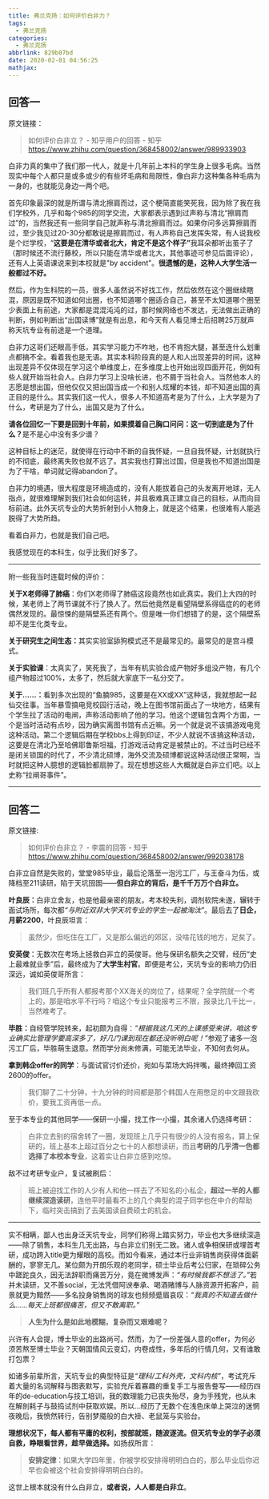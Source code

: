 ```yaml
---
title: 弗兰克扬：如何评价白非力？
tags:
  - 弗兰克扬
categories:
  - 弗兰克扬
abbrlink: 829b07bd
date: 2020-02-01 04:56:25
mathjax:
---
```


## 回答一

原文链接：

>如何评价白非立？ - 知乎用户的回答 - 知乎 https://www.zhihu.com/question/368458002/answer/989933903

<div class="RichContent-inner"><span class="RichText ztext CopyrightRichText-richText" itemprop="text"><p>白非力真的集中了我们那一代人，就是十几年前上本科的学生身上很多毛病。当然现实中每个人都只是或多或少的有些坏毛病和局限性，像白非力这种集各种毛病为一身的，也就能见身边一两个吧。</p><p>首先印象最深的就是所谓与清北擦肩而过，这个梗简直能笑死我，因为除了我在我们学校外，几乎和每个985的同学交流，大家都表示遇到过声称与清北“擦肩而过”的，当然我还有一些同学自己就声称与清北擦肩而过。如果你问多远算擦肩而过，至少我见过20-30分都敢说是擦肩而过，有人声称自己发挥失常，有人说我校是个烂学校，“<b>这要是在清华或者北大，肯定不是这个样子”</b>我耳朵都听出茧子了（那时候还不流行藤校，所以只能在清华或者北大，其他事迹可参见后面评论），还有人上英语课说来到本校就是"by accident"。<b>很遗憾的是，这种人大学生活一般都过不好。</b></p><p>然后，作为生科院的一员，很多人虽然说不好找工作，然后依然在这个圈继续瞎混，原因是既不知道如何出圈，也不知道哪个圈适合自己，甚至不太知道哪个圈至少表面上有前途，大家都是混混沌沌的过，那时候网络也不发达，无法做出正确的判断，例如判断出“出国读博”就是有出息，和今天有人看见博士后招聘25万就声称天坑专业有前途是一个道理。</p><p>白非力这哥们还眼高手低，其实学习能力不咋地，也不肯抱大腿，甚至连什么划重点都搞不全。看着我也是无语。其实本科阶段真的是人和人出现差异的时间，这种出现差异不仅体现在学习这个单维度上，在多维度上也开始出现四面开花，例如有些人就开始当社会人。白非力学习上没啥长进，也不屑于当社会人。当然他本人的志愿是想出国，但他仅仅又把出国当成一个和别人炫耀的本钱，却不知道出国的真正目的是什么。其实我们这一代人，很多人不知道高考是为了什么，上大学是为了什么，考研是为了什么，出国又是为了什么。</p><p><b>请各位回忆一下要是回到十年前，如果摸着自己胸口问问：这一切到底是为了什么？</b>是不是心中没有多少谱？</p><p>这种目标上的迷茫，就使得在行动中不断的自我怀疑，一旦自我怀疑，计划就执行的不彻底，最终离失败也就不远了。其实我也打算出过国，但是我也不知道出国是为了干啥，单词就记得abandon了。</p><p>白非力的境遇，很大程度是环境造成的，没有人能拔着自己的头发离开地球，无人指点，就很难理解到我们社会如何运转，并且极难真正建立自己的目标，从而向目标前进。此外天坑专业的大势折射到小人物身上，就是这个结果，也很难有人能逃脱得了大势所趋。</p><p>看着白非力，也就是我们自己吧。</p><p>我感觉现在的本科生，似乎比我们好多了。</p><hr><p>附一些我当时连载时候的评价：</p><p><b>关于X老师得了肺癌</b>：你们X老师得了肺癌这段竟然也如此真实。我们上大四的时候，某老师上了两节课就不行了换人了。然后他竟然是看望隔壁系得癌症的的老师偶然发现的。最惊悚的是隔壁系还有两个。但是唯一你们想错了的是，这个隔壁系却不是生化类专业。</p><p><b>关于研究生之间生态：</b>其实实验室舔狗模式还不是最常见的。最常见的是宫斗模式。</p><p><b>关于实验课</b>：太真实了，笑死我了，当年有机实验合成产物好多组没产物，有几个组产物超过100%，太多了，然后就大家底下一私分交了。</p><p><b>关于……：</b>看到多次出现的“鱼腩985，这要是在XX或XX”这种话，我就想起一起仙交往事。当年暴雪搞电竞校园行活动，晚上在图书馆前面占了一块地方，结果有个学生拉了活动的电闸，声称活动影响了他的学习。他这个逻辑包含两个方面，一个是当时活动有点吵，因为确实离图书馆有点近嘛。另一个就是说不该搞游戏电竞这种活动。第二个逻辑后期在学校bbs上得到印证，不少人就说不该搞这种活动，这要是在清北乃至哈佛耶鲁斯坦福，打游戏活动肯定是被禁止的。不过当时已经不是闭关锁国的时代了，不少清北硕博，海外交流及硕博都说这种活动很正常啊，当时就把这种人臆想的逻辑脸都扇肿了。现在想想这些人大概就是白非立们吧。以上史称“拉闸哥事件”。</p><p></p></span></div>

---

## 回答二

原文链接:

>如何评价白非立？ - 李震的回答 - 知乎 https://www.zhihu.com/question/368458002/answer/992038178

<div class="RichContent-inner"><span class="RichText ztext CopyrightRichText-richText" itemprop="text"><p>白非立自然是失败的，堂堂985毕业，最后沦落至一泡污工厂，与王奋斗为伍，或降档至211读研，陷于天坑囹圄——<b>但白非立的背后，是千千万万个白非立。</b></p><p><b>叶良辰：</b>白非立舍友，也是他最亲密的朋友。考本校失利，调剂软院未遂，辗转于面试场所，每次都<i>“与附近双非大学天坑专业的学生一起被淘汰”</i>。最后去了<b>日企，月薪2200</b>，叶良辰坦言：</p><blockquote>虽然少，但吃住在工厂，又是那么偏远的郊区，没啥花钱的地方，足矣了。</blockquote><p><b>安英俊</b>：无数次在考场上拯救白非立的英俊哥。他与保研名额失之交臂，经历“史上最难就业季”后，最终成为了<b>大学生村官</b>。即便是考公，天坑专业的影响力仍旧深远，诚如英俊哥所言：</p><blockquote>我们班几乎所有人都报考那个XX海关的岗位了，结果呢？全学院就一个考上的，那是咱水平不行吗？咱这个专业只能报考三不限，报录比几千比一，当然难考了。</blockquote><p><b>毕胜：</b>自经管学院转来，起初颇为自得：<i>“根据我这几天的上课感受来讲，咱这专业确实比管理学要高深多了，好几门课到现在都还没听明白呢！”</i>参观了诸多一泡污工厂后，毕胜萌生退意。然而学分尚未修满，可能无法毕业，不知何去何从。</p><p><b>拿到韩企offer的同学</b>：与面试官讨价还价，宛如与菜场大妈拌嘴，最终捧回工资2600的offer。</p><blockquote>我们聊了二十分钟，十九分钟的时间都是那个韩国人在用憋足的中文跟我砍价，要我工资再低一点。</blockquote><p>至于本专业的其他同学——保研一小撮，找工作一小撮，其余诸人仍选择考研：</p><blockquote>白非立去别的宿舍转了一圈，发现班上几乎只有很少的人没有报名，算上保研的，班上基本上超过百分之七十的人都想读研，而且<b>考研的几乎清一色都选择了本校本专业</b>，这着实让白非立感到吃惊。</blockquote><p>敌不过考研专业户，复试被刷后：</p><blockquote>班上被迫找工作的人少有人和他一样去了不知名的小私企，<b>超过一半的人都继续深造读研</b>，连他平时最看不上的几个典型的混子同学也在中介的帮助下，临时突击搞到了去美国读自费硕士的机会。</blockquote><hr><p>实不相瞒，鄙人也出身泛天坑专业，同学们称得上踏实努力，毕业也大多继续深造——除了销售，本科生几无出路，与白非立们别无二致。诸人或争相保研或埋首考研，成功跨入title更为耀眼的高校。而如今看来，通过本行业非销售岗获得体面薪酬的，寥寥无几。某位颇为开朗乐观的老同学，硕士毕业后考公归家，在琐碎公务中蹉跎良久，因无法辞职而痛苦万分，竟在微博发声：<i>“有时候我都不想活了。”</i>若并未读研，又不善social，无法凭借阿谀奉承、喝酒赌博与人脉资源开拓客户，前景就更为黯然——多名投身销售岗的球友也频频蹙眉哀叹：<i>“我真的不知道去做什么……每天上班都很痛苦，但又不敢离职。”</i></p><blockquote><b>人生为什么是如此地模糊，复杂而又艰难呢？</b></blockquote><p>兴许有人会提，博士毕业的出路尚可。然而，为了一份差强人意的offer，为何必须苦熬至博士毕业？天朝国情风云变幻，内卷成性，多年后的行情几何，又有谁敢打包票？</p><p>如诸多前辈所言，天坑专业的典型特征是<i>“理科/工科外壳，文科内核”</i>，考试充斥着大量的名词解释与图表默写，实验充斥着寡趣的重复手工与报告誊写——经历四年的de-education与技工培训，我的数理能力已丧失殆尽，身为手残党，也从未在解剖耗子与鼓捣试剂中获取欢娱。所以...经历了无数个在浅色床单上哭泣的迷惘夜晚后，我愤然转行，告别梦魇般的白大褂、老鼠笼与实验台。</p><p><b>理想状况下，每人都有平庸的权利，按部就班，随波逐流。但天坑专业的学子必须自救，睁眼看世界，趁早做选择。</b>如扬叔所言：</p><blockquote><b>安排定律</b>：如果大学四年里，你被学校安排得明明白白的，那么毕业后你迟早也会被这个社会安排得明明白白的。</blockquote><p>这世上根本就没有什么白非立，<b>或者说，人人都是白非立</b>。</p></span></div>

